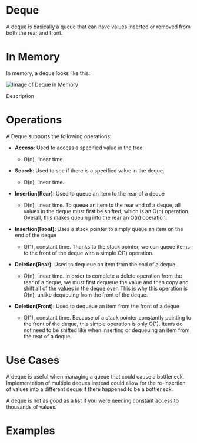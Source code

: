 # Deque

A deque is basically a queue that can have values inserted or removed from both the rear and front.

# In Memory

In memory, a deque looks like this:

![Image of Deque in Memory](images/set_memory.png)

Description

# Operations

A Deque supports the following operations:

* **Access**: Used to access a specified value in the tree
  * O(n), linear time.

* **Search**: Used to see if there is a specified value in the deque.
  * O(n), linear time.

* **Insertion(Rear)**: Used to queue an item to the rear of a deque
  * O(n), linear time. To queue an item to the rear end of a deque, all values in the deque must first be shifted, which is an O(n) operation. Overall, this makes queuing into the rear an O(n) operation.
  
* **Insertion(Front)**: Uses a stack pointer to simply queue an item on the end of the deque
  * O(1), constant time. Thanks to the stack pointer, we can queue items to the front of the deque with a simple O(1) operation.

* **Deletion(Rear)**: Used to dequeue an item from the end of a deque
  * O(n), linear time. In order to complete a delete operation from the rear of a deque, we must first dequeue the value and then copy and shift all of the values in the deque over. This is why this operation is O(n), unlike dequeuing from the front of the deque.

* **Deletion(Front)**: Used to dequeue an item from the front of a deque
  * O(1), constant time. Because of a stack pointer constantly pointing to the front of the deque, this simple operation is only O(1). Items do not need to be shifted like when inserting or dequeuing an item from the rear of a deque.

# Use Cases

A deque is useful when managing a queue that could cause a bottleneck. Implementation of multiple deques instead could allow for the re-insertion of values into a different deque if there happened to be a bottleneck.

A deque is not as good as a list if you were needing constant access to thousands of values.

# Examples
